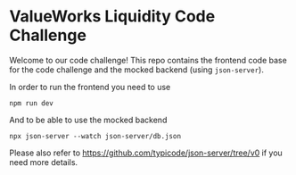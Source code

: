 # ValueWorks Liquidity Code Challenge

Welcome to our code challenge! This repo contains the frontend code base for the code challenge and the mocked backend (using `json-server`).

In order to run the frontend you need to use
```
npm run dev
```

And to be able to use the mocked backend
```
npx json-server --watch json-server/db.json
```

Please also refer to https://github.com/typicode/json-server/tree/v0 if you need more details.